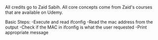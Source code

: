 All credits go to Zaid Sabih. All core concepts come from Zaid's courses that are available on Udemy.


Basic Steps:
    -Execute and read ifconfig
    -Read the mac address from the output
    -Check if the MAC in ifconfig is what the user requested
    -Print appropriate message